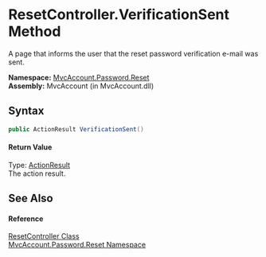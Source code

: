 ResetController.VerificationSent Method
=======================================
A page that informs the user that the reset password verification e-mail was sent.

**Namespace:** [MvcAccount.Password.Reset][1]  
**Assembly:** MvcAccount (in MvcAccount.dll)

Syntax
------

```csharp
public ActionResult VerificationSent()
```

#### Return Value
Type: [ActionResult][2]  
The action result.

See Also
--------

#### Reference
[ResetController Class][3]  
[MvcAccount.Password.Reset Namespace][1]  

[1]: ../README.md
[2]: http://msdn.microsoft.com/en-us/library/dd493064
[3]: README.md